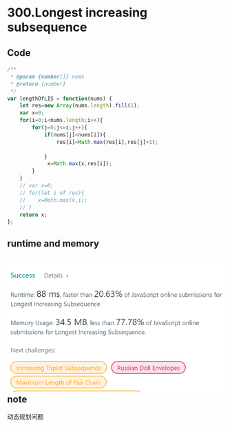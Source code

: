 300.Longest increasing subsequence
==================================
Code
----
```javascript
/**
 * @param {number[]} nums
 * @return {number}
 */
var lengthOfLIS = function(nums) {
    let res=new Array(nums.length).fill(1);
    var x=0;
    for(i=0;i<nums.length;i++){
        for(j=0;j<=i;j++){
            if(nums[j]<nums[i]){
                res[i]=Math.max(res[i],res[j]+1);
               
            }
             x=Math.max(x,res[i]);
        }
    }
    // var x=0;
    // for(let i of res){
    //    x=Math.max(x,i);
    // }
    return x;
};
```
runtime and memory
------------------
![image](https://github.com/Gloria1124/leetcode/blob/Gloria1124-patch-1/300photo.png)
note
----
动态规划问题
